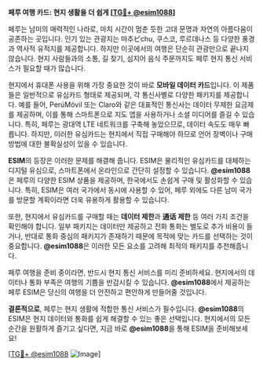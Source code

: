 **페루 여행 카드: 현지 생활을 더 쉽게 [[TG💪+ @esim1088](https://t.me/s/esim1088)]**

페루는 남미의 매력적인 나라로, 마치 시간이 멈춘 듯한 고대 문명과 자연의 아름다움이 공존하는 곳입니다. 인기 있는 관광지는 마추ピchu, 쿠스코, 루르데나스 등 다양한 풍경과 역사적 유적지를 제공합니다. 하지만 이곳에서의 여행은 단순히 관광만으로 끝나지 않습니다. 현지 사람들과의 소통, 길 찾기, 심지어 음식 주문까지도 페루 현지 통신 서비스가 필요할 때가 많습니다.

현지에서 휴대폰 사용을 위해 가장 중요한 것이 바로 **모바일 데이터 카드**입니다. 이 제품들은 일반적으로 유심카드 형태로 제공되며, 각 통신사별로 다양한 패키지를 제공합니다. 예를 들어, PerúMóvil 또는 Claro와 같은 대표적인 통신사는 데이터 무제한 요금제를 제공하며, 이를 통해 스마트폰으로 지도 앱을 사용하거나 소셜 미디어를 즐길 수 있습니다. 특히, 페루는 광대역 LTE 네트워크를 구축해 놓았으므로, 데이터 속도도 매우 빠릅니다. 하지만, 이러한 유심카드는 현지에서 직접 구매해야 하므로 언어 장벽이나 구매 방법에 대한 불확실성이 있을 수 있습니다.

**ESIM**의 등장은 이러한 문제를 해결해 줍니다. ESIM은 물리적인 유심카드를 대체하는 디지털 유심으로, 스마트폰에서 온라인으로 간단히 설정할 수 있습니다. **@esim1088**은 페루의 다양한 ESIM 상품을 제공하며, 한국에서도 손쉽게 구매 및 활성화할 수 있습니다. 특히, ESIM은 여러 국가에서 동시에 사용할 수 있어, 페루 외에도 다른 남미 국가를 방문할 계획이라면 더욱 유용하게 활용할 수 있습니다.

또한, 현지에서 유심카드를 구매할 때는 **데이터 제한**과 **通话 제한** 등 여러 가지 조건을 확인해야 합니다. 일부 패키지는 데이터만 제공하고 전화 통화는 별도로 추가 비용이 들거나, 반대로 통화 중심의 패키지가 존재하기 때문에 목적에 맞는 카드를 선택하는 것이 중요합니다. **@esim1088**은 이러한 모든 요소를 고려해 최적의 패키지를 추천해줍니다.

페루 여행을 준비 중이라면, 반드시 현지 통신 서비스를 미리 준비하세요. 현지에서의 데이터나 통화 부족은 여행의 기쁨을 반감시킬 수 있습니다. **@esim1088**에서 제공하는 페루 ESIM은 당신의 여행을 더 안전하고 편안하게 만들어줄 것입니다.

**결론적으로**, 페루는 현지 생활에 적합한 통신 서비스가 필수입니다. **@esim1088**의 ESIM은 현지 데이터와 통화를 쉽게 해결할 수 있는 좋은 선택입니다. 현지에서의 모든 순간을 원활하게 즐기고 싶다면, 지금 바로 **@esim1088**을 통해 ESIM을 준비해보세요!

[[TG💪+ @esim1088](https://t.me/s/esim1088) ![Image](https://i.postimg.cc/Y0z9fWf4/image.png)]